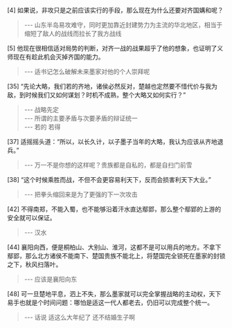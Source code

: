 
[4] 如果说，非攻只是之前应该实行的手段，那么现在为什么还要对齐国媾和呢？
>--- 山东半岛易攻难守，同时更加靠近封建势力为主流的华北地区，相当于缩短了敌人的战线而拉长了我方战线<br>

[5] 他现在很相信适对局势的判断，对齐一战的战果超乎了他的想象，也证明了义师现在有趁此机会灭掉齐国的能力。
>--- 适书记怎么破解未来墨家对他的个人崇拜呢<br>

[35] “先论大略，我们若的齐地，诸侯必然反对，楚越也定然要不惜代价与我为敌，到时候我们又如何谋划？时机不成熟，整个大略又如何实行？”
>--- 战略先定<br>
>--- 所谓的主要矛盾与次要矛盾的辩证统一<br>
>--- 若的 若得<br>

[37] 适摇摇头道：“所以，以长久计，以子墨子当年的大略，我认为应该从齐地退兵。”
>--- 万一不是你想的这样呢？贵族都是自私的，都是自扫门前雪<br>

[38] “这个时候乘胜而战，不但不会更容易利天下，反而会损害利天下大业。”
>--- 把拳头缩回来是为了更强的下一次攻击<br>

[42] 不得南郑，不能入蜀，也不能够沿着汗水直达鄢郢，那么整个鄢郢的上游的安全就可以保证。
>--- 汉水<br>

[44] 襄阳向西，便是桐柏山、大别山、淮河，这都不是可以用兵的地方。不拿下鄢郢，那么北方诸侯不能南下、楚国贵族不能北上，将楚国完全锁死在墨家的封锁之下，秋风扫落叶。
>--- 应该是襄阳向东<br>

[48] 可一旦楚地平息，泗上不失，那么墨家就可以完全掌握战略的主动权，天下易手也就是个时间问题：哪怕是适这一代人都老去，仍旧可以完成整个统一。
>--- 话说 适这么大年纪了 还不结婚生子啊<br>
